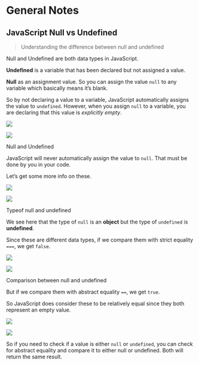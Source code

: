 # General Notes

## JavaScript Null vs Undefined

> Understanding the difference between null and undefined

Null and Undefined are both data types in JavaScript.

**Undefined** is a variable that has been declared but not assigned a value.

**Null** as an assignment value. So you can assign the value `null` to any variable which basically means it’s blank.

So by not declaring a value to a variable, JavaScript automatically assigns the value to `undefined`. However, when you assign `null` to a variable, you are declaring that this value is _explicitly empty_.

![](https://miro.medium.com/max/60/1*SYsFgvpVRVrCl_d393PNFA.png?q=20)

![](https://miro.medium.com/max/974/1*SYsFgvpVRVrCl_d393PNFA.png)

Null and Undefined

JavaScript will never automatically assign the value to `null`. That must be done by you in your code.

Let’s get some more info on these.

![](https://miro.medium.com/max/60/1*bMAdPGGzZZXnyr6taL-Dag.png?q=20)

![](https://miro.medium.com/max/1144/1*bMAdPGGzZZXnyr6taL-Dag.png)

Typeof null and undefined

We see here that the type of `null` is an **object** but the type of `undefined` is **undefined**.

Since these are different data types, if we compare them with strict equality `===`, we get `false`.

![](https://miro.medium.com/max/60/1*8LcVAKAnmNfSLW9WqhUtLQ.png?q=20)

![](https://miro.medium.com/max/1144/1*8LcVAKAnmNfSLW9WqhUtLQ.png)

Comparison between null and undefined

But if we compare them with abstract equality `==`, we get `true`.

So JavaScript does consider these to be relatively equal since they both represent an empty value.

![](https://miro.medium.com/max/60/1*59myGFyjC5CKybc68poKPQ.png?q=20)

![](https://miro.medium.com/max/1026/1*59myGFyjC5CKybc68poKPQ.png)

So if you need to check if a value is either `null` or `undefined`, you can check for abstract equality and compare it to either null or undefined. Both will return the same result.
